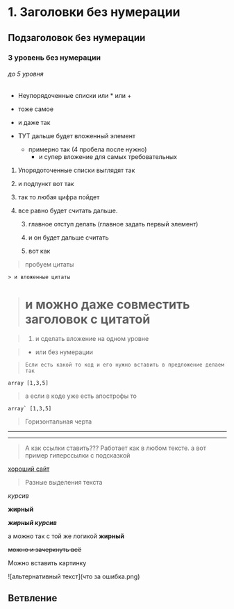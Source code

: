 # 1. Заголовки без нумерации
## Подзаголовок без нумерации
### 3 уровень без нумерации
###### до 5 уровня

- Неупорядоченные списки  или * или +
+ тоже самое
* и даже так

* ТУТ дальше будет вложенный элемент
    * примерно так (4 пробела после нужно)
        * и супер вложение для самых требовательных

1. Упорядоточенные списки выглядят так
    
2. и подпункт вот так

0. так то любая цифра пойдет

100. все равно будет считать дальше.

     3. главное отступ делать (главное задать первый элемент)

     6. и он будет дальше считать

     0. вот как

> пробуем цитаты

    > и вложенные цитаты
         
># и можно даже совместить заголовок с цитатой

>1.    и сделать вложение на одном уровне

>*    или без нумерации

>     Если есть какой то код и его нужно вставить в предложение делаем так

`array [1,3,5]`

>    а если в коде уже есть апострофы то

``array` [1,3,5]``

>Горизонтальная черта 

***
---
 > А как ссылки ставить??? Работает как в любом тексте. а вот пример гиперссылки с подсказкой

 [хороший сайт](https://vk.com/feed/ "перейди сюда, когда устанешь")
 

>Разные выделения текста

*курсив*

**жирный**

***жирный курсив***

а можно так с той же логикой __жирный__
 
 ~~можно и зачеркнуть всё~~

 Можно вставить картинку

![альтернативный текст](что за ошибка.png) 


## Ветвление







